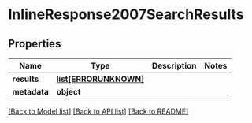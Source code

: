 # InlineResponse2007SearchResults

## Properties
Name | Type | Description | Notes
------------ | ------------- | ------------- | -------------
**results** | [**list[ERRORUNKNOWN]**](.md) |  | 
**metadata** | **object** |  | 

[[Back to Model list]](../README.md#documentation-for-models) [[Back to API list]](../README.md#documentation-for-api-endpoints) [[Back to README]](../README.md)


